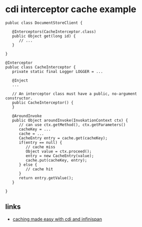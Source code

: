 # cdi interceptor cache example

```
publuc class DocumentStoreClient {

   @Interceptors(CacheInterceptor.class)
   public Object get(long id) {
      // ...
   }
   
}
```

```
@Interceptor
publuc class CacheInterceptor {
   private static final Logger LOGGER = ...
   
   @Inject
   ...
   
   // An interceptor class must have a public, no-argument constructor.
   public CacheInterceptor() {
   }

   @AroundInvoke
   public Object aroundInvoke(InvokationContext ctx) {
      // can use ctx.getMethod(), ctx.getParameters()
      cacheKey = ...
      cache = ...
      CacheEntry entry = cache.get(cacheKey);
      if(entry == null) {
         // cache miss
         Object value = ctx.proceed();
         entry = new CacheEntry(value);
         cache.put(cacheKey, entry);
      } else {
         // cache hit
      }
      return entry.getValue();
   }
   
}
```

## links
* [caching made easy with cdi and infinispan](https://paluch.biz/blog/115-caching-made-easy-with-cdi-and-infinispan.html)

